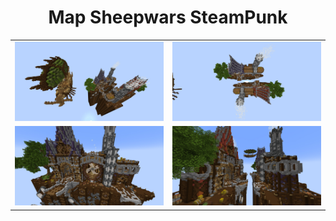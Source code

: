 <h1 align="center">Map Sheepwars SteamPunk</h1>

<table align="center">
  <tr>
    <td>
      <div align="center">
        <img src="./screenshots/steampunk1.jpg" width="500" alt="Image 1">
      </div>
    </td>
    <td>
      <div align="center">
        <img src="./screenshots/steampunk2.jpg" width="500" alt="Image 2">
      </div>
    </td>
  </tr>
  <tr>
    <td>
      <div align="center">
        <img src="./screenshots/steampunk3.jpg" width="500" alt="Image 3">
      </div>
    </td>
    <td>
      <div align="center">
        <img src="./screenshots/steampunk4.jpg" width="500" alt="Image 4">
      </div>
    </td>
  </tr>
</table>